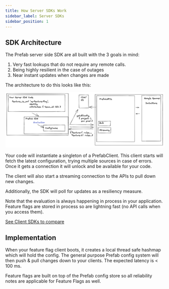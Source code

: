 ```yaml
---
title: How Server SDKs Work
sidebar_label: Server SDKs
sidebar_position: 1
---
```


## SDK Architecture

The Prefab server side SDK are all built with the 3 goals in mind: 
1. Very fast lookups that do not require any remote calls. 
2. Being highly resilient in the case of outages
3. Near instant updates when changes are made

The architecture to do this looks like this:

![image](/img/docs/server-sdks/server-sdks.png)

Your code will instantiate a singleton of a PrefabClient. This client starts will fetch the latest configuration, trying 
multiple sources in case of errors. Once it gets a connection it will unlock and be available for your code. 

The client will also start a streaming connection to the APIs to pull down new changes. 

Additionally, the SDK will poll for updates as a resiliency measure.

Note that the evaluation is always happening in process in your application. 
Feature flags are stored in process so are lightning fast (no API calls when you access them).

[See Client SDKs to compare](/docs/explanations/client-sdks.md)

## Implementation

When your feature flag client boots, it creates a local thread safe hashmap which will hold the config. 
The general purpose Prefab config system will then push & pull changes down to your clients.
The expected latency is < 100 ms.

Feature flags are built on top of the Prefab config store so all reliability notes are applicable for Feature Flags as well.
